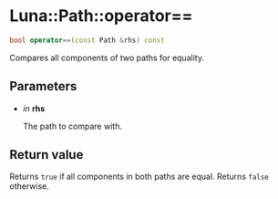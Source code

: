 # Luna::Path::operator==

```c++
bool operator==(const Path &rhs) const
```

Compares all components of two paths for equality. 



## Parameters
* *in* **rhs**

    The path to compare with. 

## Return value
Returns `true` if all components in both paths are equal. Returns `false` otherwise. 

